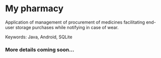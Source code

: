 # My pharmacy

Application of management of procurement of medicines facilitating end-user storage purchases while notifying in case of wear.

Keywords: Java, Android, SQLite

### More details coming soon...
